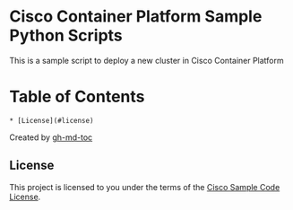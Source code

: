 # Cisco Container Platform Sample Python Scripts

This is a sample script to deploy a new cluster in Cisco Container Platform

Table of Contents
=================

    * [License](#license)

Created by [gh-md-toc](https://github.com/ekalinin/github-markdown-toc)


## License

This project is licensed to you under the terms of the [Cisco Sample
Code License](./LICENSE).
